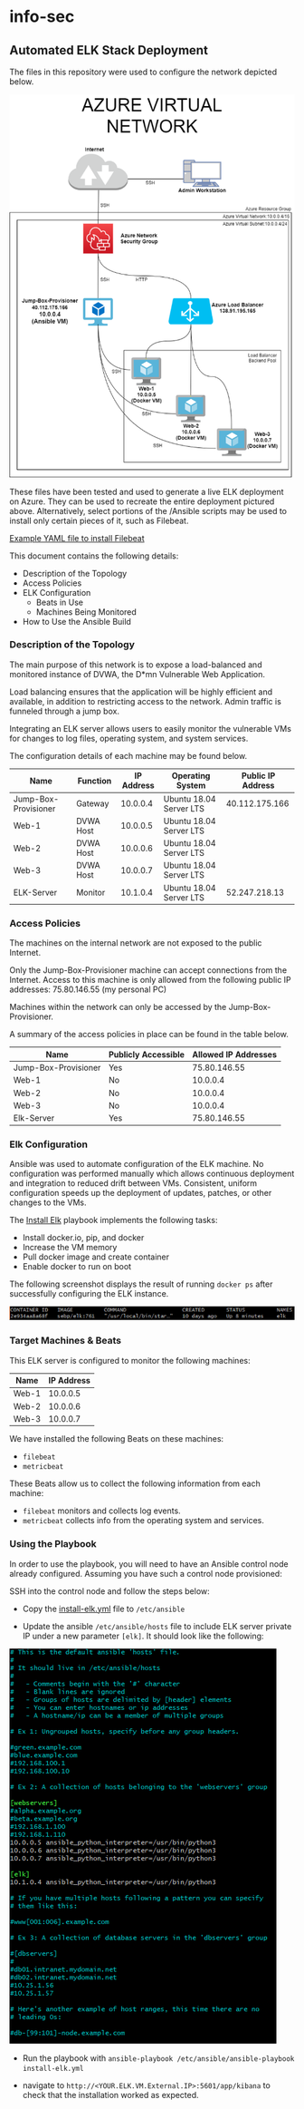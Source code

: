 # info-sec
## Automated ELK Stack Deployment

The files in this repository were used to configure the network depicted below.

![Azure Virtual Network Diagram](Diagrams/azure-vnet-diagram.png)

These files have been tested and used to generate a live ELK deployment on Azure. They can be used to recreate the entire deployment pictured above. Alternatively, select portions of the /Ansible scripts may be used to install only certain pieces of it, such as Filebeat.

[Example YAML file to install Filebeat](Ansible/install-filebeat.yml)

This document contains the following details:
- Description of the Topology
- Access Policies
- ELK Configuration
  - Beats in Use
  - Machines Being Monitored
- How to Use the Ansible Build

### Description of the Topology

The main purpose of this network is to expose a load-balanced and monitored instance of DVWA, the D*mn Vulnerable Web Application.

Load balancing ensures that the application will be highly efficient and available, in addition to restricting access to the network. Admin traffic is funneled through a jump box. 

Integrating an ELK server allows users to easily monitor the vulnerable VMs for changes to log files, operating system, and system services.

The configuration details of each machine may be found below.

| Name                 | Function  | IP Address | Operating System        | Public IP Address |
|----------------------|-----------|------------|-------------------------|-------------------|
| Jump-Box-Provisioner | Gateway   | 10.0.0.4   | Ubuntu 18.04 Server LTS | 40.112.175.166    |
| Web-1                | DVWA Host | 10.0.0.5   | Ubuntu 18.04 Server LTS |                   |
| Web-2                | DVWA Host | 10.0.0.6   | Ubuntu 18.04 Server LTS |                   |
| Web-3                | DVWA Host | 10.0.0.7   | Ubuntu 18.04 Server LTS |                   |
| ELK-Server           | Monitor   | 10.1.0.4   | Ubuntu 18.04 Server LTS | 52.247.218.13     |

### Access Policies

The machines on the internal network are not exposed to the public Internet. 

Only the Jump-Box-Provisioner machine can accept connections from the Internet. Access to this machine is only allowed from the following public IP addresses:
75.80.146.55 (my personal PC)

Machines within the network can only be accessed by the Jump-Box-Provisioner.

A summary of the access policies in place can be found in the table below.

| Name                 | Publicly Accessible | Allowed IP Addresses |
|----------------------|---------------------|----------------------|
| Jump-Box-Provisioner | Yes                 | 75.80.146.55         |
| Web-1                | No                  | 10.0.0.4             |
| Web-2                | No                  | 10.0.0.4             |
| Web-3                | No                  | 10.0.0.4             |
| Elk-Server           | Yes                 | 75.80.146.55         |

### Elk Configuration

Ansible was used to automate configuration of the ELK machine. No configuration was performed manually which allows continuous deployment and integration to reduced drift between VMs. Consistent, uniform configuration speeds up the deployment of updates, patches, or other changes to the VMs.

The [Install Elk](Ansible/install-elk.yml) playbook implements the following tasks:
- Install docker.io, pip, and docker
- Increase the VM memory
- Pull docker image and create container
- Enable docker to run on boot

The following screenshot displays the result of running `docker ps` after successfully configuring the ELK instance.

![Docker ps Output Screenshot](Images/docker-ps-screenshot.png)

### Target Machines & Beats
This ELK server is configured to monitor the following machines:

| Name  | IP Address |
|-------|------------|
| Web-1 | 10.0.0.5   |
| Web-2 | 10.0.0.6   |
| Web-3 | 10.0.0.7   |

We have installed the following Beats on these machines:
- `filebeat`
- `metricbeat`

These Beats allow us to collect the following information from each machine:
- `filebeat` monitors and collects log events. 
- `metricbeat` collects info from the operating system and services.

### Using the Playbook
In order to use the playbook, you will need to have an Ansible control node already configured. Assuming you have such a control node provisioned: 

SSH into the control node and follow the steps below:
- Copy the [install-elk.yml](Ansible/install-elk.yml) file to `/etc/ansible`

- Update the ansible `/etc/ansible/hosts` file to include ELK server private IP under a new parameter `[elk]`. It should look like the following:

![Ansible hosts Screenshot](Images/ansible-hosts-screenshot.png)

- Run the playbook with `ansible-playbook /etc/ansible/ansible-playbook install-elk.yml`

- navigate to `http://<YOUR.ELK.VM.External.IP>:5601/app/kibana` to check that the installation worked as expected.

